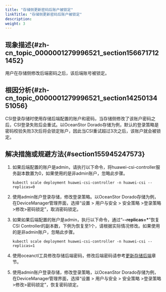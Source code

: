 ```yaml
---
title: "存储侧更新密码后账户被锁定"
linkTitle: "存储侧更新密码后账户被锁定"
description: 
weight: 3
---
```


## 现象描述{#zh-cn_topic_0000001279996521_section1566717121452}

用户在存储侧修改后端密码之后，该后端账号被锁定。

## 根因分析{#zh-cn_topic_0000001279996521_section1425013451056}

CSI登录存储时使用存储后端配置的账户和密码，当存储侧修改了该账户密码之后，CSI登录失败后会重试。以OceanStor Dorado存储为例，默认的登录策略是密码校验失败3次后将会锁定账户，因此当CSI重试超过3次之后，该账户就会被锁定。

## 解决措施或规避方法{#section155945247573}

1.  如果后端配置的账户是admin，请执行以下命令，将huawei-csi-controller服务副本数置为0，如果使用的是非admin账户，忽略此步骤。

    ```
    kubectl scale deployment huawei-csi-controller -n huawei-csi --replicas=0
    ```

2.  使用admin账户登录存储，修改登录策略。以OceanStor Dorado存储为例，在DeviceManager管理界面，选择“设置 \> 用户与安全 \> 安全策略 \>登录策略 \>修改\>密码锁定”，取消密码锁定。
3.  如果如果后端配置的账户是admin，执行以下命令，通过“**--replicas=\***”恢复CSI Controller的副本数，下例为恢复至1个，请根据实际情况修改。如果使用的是非admin账户，忽略此步骤。

    ```
    kubectl scale deployment huawei-csi-controller -n huawei-csi --replicas=1
    ```

4.  使用oceanctl工具修改存储后端密码，修改后端密码请参考[更新存储后端](/docs/存储后端管理/管理存储后端/更新存储后端)章节。
5.  使用admin账户登录存储，修改登录策略，以OceanStor Dorado存储为例，在DeviceManager管理界面，选择“设置 \> 用户与安全 \> 安全策略 \>登录策略 \>修改\>密码锁定”，恢复密码锁定。

